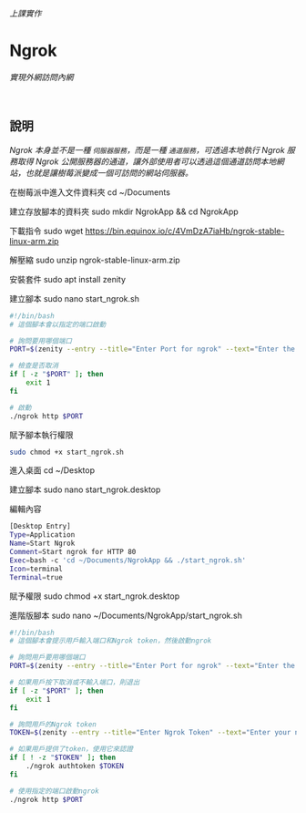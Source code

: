 *上課實作*

# Ngrok

_實現外網訪問內網_

<br>

## 說明

_Ngrok 本身並不是一種 `伺服器服務`，而是一種 `通道服務`，可透過本地執行 Ngrok 服務取得 Ngrok 公開服務器的通道，讓外部使用者可以透過這個通道訪問本地網站，也就是讓樹莓派變成一個可訪問的網站伺服器。_

在樹莓派中進入文件資料夾
cd ~/Documents

建立存放腳本的資料夾
sudo mkdir NgrokApp && cd NgrokApp

下載指令
sudo wget https://bin.equinox.io/c/4VmDzA7iaHb/ngrok-stable-linux-arm.zip


解壓縮
sudo unzip ngrok-stable-linux-arm.zip

安裝套件
sudo apt install zenity

建立腳本
sudo nano start_ngrok.sh

```bash
#!/bin/bash
# 這個腳本會以指定的端口啟動

# 詢問要用哪個端口
PORT=$(zenity --entry --title="Enter Port for ngrok" --text="Enter the port you want to use:")

# 檢查是否取消
if [ -z "$PORT" ]; then
    exit 1
fi

# 啟動
./ngrok http $PORT
```

賦予腳本執行權限
```bash
sudo chmod +x start_ngrok.sh
```

進入桌面
cd ~/Desktop

建立腳本
sudo nano start_ngrok.desktop

編輯內容
```bash
[Desktop Entry]
Type=Application
Name=Start Ngrok
Comment=Start ngrok for HTTP 80
Exec=bash -c 'cd ~/Documents/NgrokApp && ./start_ngrok.sh'
Icon=terminal
Terminal=true
```

賦予權限
sudo chmod +x start_ngrok.desktop


進階版腳本
sudo nano ~/Documents/NgrokApp/start_ngrok.sh


```bash
#!/bin/bash
# 這個腳本會提示用戶輸入端口和Ngrok token，然後啟動ngrok

# 詢問用戶要用哪個端口
PORT=$(zenity --entry --title="Enter Port for ngrok" --text="Enter the port you want to use (Current Port):")

# 如果用戶按下取消或不輸入端口，則退出
if [ -z "$PORT" ]; then
    exit 1
fi

# 詢問用戶的Ngrok token
TOKEN=$(zenity --entry --title="Enter Ngrok Token" --text="Enter your ngrok token (if you want to authenticate):")

# 如果用戶提供了token，使用它來認證
if [ ! -z "$TOKEN" ]; then
    ./ngrok authtoken $TOKEN
fi

# 使用指定的端口啟動ngrok
./ngrok http $PORT
```
